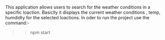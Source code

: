 This application allows users to search for the weather conditions in a specific loaction. Basiclly it displays the current weather conditions , temp, humdidty for the selected loactions.
In oder to run the project use the command:-
>> npm start
